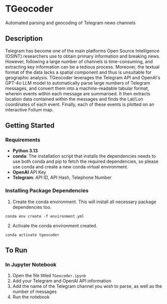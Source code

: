# TGeocoder
Automated parsing and geocoding of Telegram news channels

## Description

Telegram has become one of the main platforms Open Source Intelligence (OSINT) researchers use to obtain primary information and breaking news. However, following a large number of channels is time-consuming, and extracting key information can be a tedious process. Moreover, the textual format of the data lacks a spatial component and thus is unsuitable for geographic analysis. TGeocoder leverages the Telegram API and OpenAI's GPT-4o LLM model to automatically parse large numbers of Telegram messages, and convert them into a machine-readable tabular format, wherein events within each message are summarised. It then extracts location data contained within the messages and finds the Lat/Lon coordinates of each event. Finally, each of these events is plotted on an interactive Folium map. 

## Getting Started

### Requirements

- **Python 3.13** 
- **conda**: The installation script that installs the dependencies needs to use both conda and pip to fetch the required dependencies, so please use conda and create a new conda virtual environment.
- **OpenAI** API Key
- **Telegram**: API ID, API Hash, Telephone Number

### Installing Package Dependencies

1. Create the conda environment. This will install all necessary package dependencies too.

```shell
conda env create -f environment.yml
```

2. Activate the conda environment created.

```shell
conda activate tgeocoder
```
## To Run

### In Jupyter Notebook

1. Open the file titled `TGeocoder.ipynb`
2. Add your Telegram and OpenAI API information
3. Add the name of the Telegram channel you wish to parse, as well as the number of messages
4. Run the notebook
